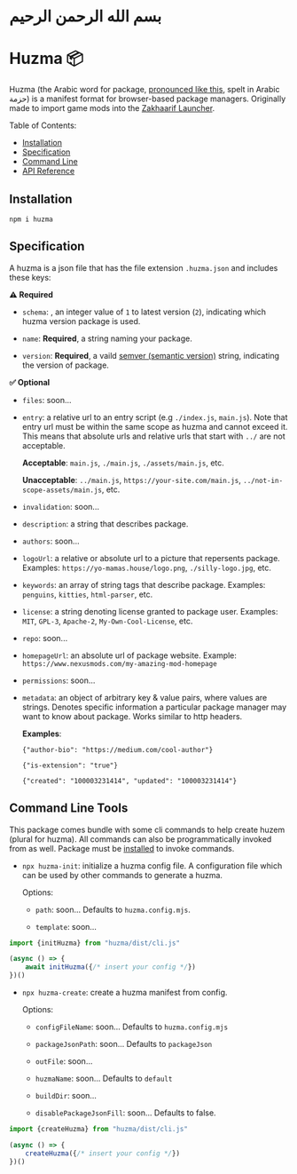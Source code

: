 # بسم الله الرحمن الرحيم

# Huzma 📦

Huzma (the Arabic word for package, [pronounced like this](https://www.howtopronounce.com/arabic/%D8%AD%D8%B2%D9%85%D8%A9), spelt in Arabic حزمة) is a manifest format for browser-based package managers. Originally made to import game mods into the [Zakhaarif Launcher](https://github.com/moomoolive/zakhaarif-launcher).

Table of Contents:
* [Installation](#installation)
* [Specification](#specification)
* [Command Line](#command-line-tools)
* [API Reference](https://moomoolive.github.io/huzma/)

## Installation

```shell
npm i huzma
```

## Specification
A huzma is a json file that has the file extension `.huzma.json` and includes these keys:

**⚠️ Required**

- `schema`: ,  an integer value of `1` to latest version (`2`), indicating which huzma version package is used.

- `name`: **Required**, a string naming your package.

- `version`: **Required**, a vaild [semver (semantic version)](https://medium.com/the-non-traditional-developer/semantic-versioning-for-dummies-45c7fe04a1f8) string, indicating the version of package.

**✅ Optional**

- `files`: soon...

- `entry`: a relative url to an entry script (e.g `./index.js`, `main.js`). Note that entry url must be within the same scope as huzma and cannot exceed it. This means that absolute urls and relative urls that start with `../` are not acceptable.

    **Acceptable**: `main.js`, `./main.js`, `./assets/main.js`, etc.

    **Unacceptable**: `../main.js`, `https://your-site.com/main.js`, `../not-in-scope-assets/main.js`, etc.

- `invalidation`: soon...

- `description`: a string that describes package.

- `authors`: soon...

- `logoUrl`: a relative or absolute url to a picture that repersents package. Examples: `https://yo-mamas.house/logo.png`, `./silly-logo.jpg`, etc.

- `keywords`: an array of string tags that describe package. Examples: `penguins`, `kitties`, `html-parser`, etc.

- `license`: a string denoting license granted to package user. Examples: `MIT`, `GPL-3`, `Apache-2`, `My-Own-Cool-License`, etc.

- `repo`: soon...

- `homepageUrl`: an absolute url of package website. Example: `https://www.nexusmods.com/my-amazing-mod-homepage`

- `permissions`: soon...

- `metadata`: an object of arbitrary key & value pairs, where values are strings. Denotes specific information a particular package manager may want to know about package. Works similar to http headers.

    **Examples**: 
    
    `{"author-bio": "https://medium.com/cool-author"}` 
    
    `{"is-extension": "true"}`

    `{"created": "100003231414", "updated": "100003231414"}`

## Command Line Tools

This package comes bundle with some cli commands to help create huzem (plural for huzma). All commands can also be programmatically invoked from as well. Package must be [installed](#installation) to invoke commands.

- `npx huzma-init`: initialize a huzma config file. A configuration file which can be used by other commands to generate a huzma.

    Options:

    * `path`: soon... Defaults to `huzma.config.mjs`.

    * `template`: soon...

```js
import {initHuzma} from "huzma/dist/cli.js"

(async () => {
    await initHuzma({/* insert your config */})
})()
```

- `npx huzma-create`: create a huzma manifest from config.

    Options:
    
    * `configFileName`: soon... Defaults to `huzma.config.mjs`

    * `packageJsonPath`: soon... Defaults to `packageJson`

    * `outFile`: soon...

    * `huzmaName`: soon... Defaults to `default`

    * `buildDir`: soon...

    * `disablePackageJsonFill`: soon... Defaults to false.

```js
import {createHuzma} from "huzma/dist/cli.js"

(async () => {
    createHuzma({/* insert your config */})
})()
```
